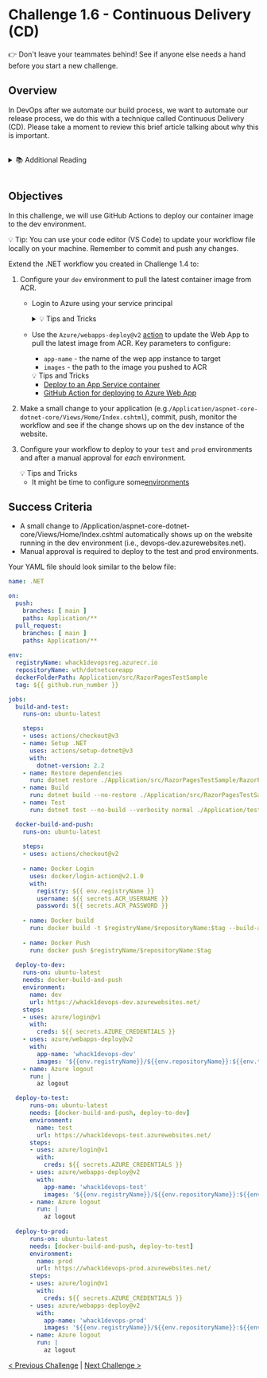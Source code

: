 # Challenge 1.6 - Continuous Delivery (CD)

👉 Don't leave your teammates behind! See if anyone else needs a hand before you start a new challenge.

## Overview

In DevOps after we automate our build process, we want to automate our release process, we do this with a technique called Continuous Delivery (CD). Please take a moment to review this brief article talking about why this is important. 

<br/>
<details>
<summary>📚 Additional Reading</summary>
<ul>
<li><a href="https://docs.microsoft.com/en-us/azure/devops/learn/what-is-continuous-delivery">What is Continuous Delivery?</a></li>
</ul>
</details>
<br />

## Objectives

In this challenge, we will use GitHub Actions to deploy our container image to the dev environment. 

💡 Tip: You can use your code editor (VS Code) to update your workflow file locally on your machine. Remember to commit and push any changes.

Extend the .NET workflow you created in Challenge 1.4 to:

1. Configure your `dev` environment to pull the latest container image from ACR. 
   - Login to Azure using your service principal
      <details>
      <summary>💡 Tips and Tricks</summary>
      <ul>
      <li>Search the GitHub Actions Marketplace for <code>Azure WebApp</code>. You can use the <a href="https://github.com/marketplace/actions/azure-webapp#sample-workflow-to-build-and-deploy-a-nodejs-app-to-containerized-webapp-using-publish-profile">GitHub Action for deploying to Azure Web App</a></li>
      <li>Save yourself some time here, remember that you logged into Azure with a Service Principal in your manual workflow</li>
      <li>No need to generate deployment credentials, these are provided by your coach.</li>
      </ul>
      </details>

   - Use the `Azure/webapps-deploy@v2` [action](https://github.com/Azure/webapps-deploy) to update the Web App to pull the latest image from ACR. Key parameters to configure:
      - `app-name` - the name of the wep app instance to target
      - `images` - the path to the image you pushed to ACR

      <summary>💡 Tips and Tricks</summary>
      <ul>
      <li><a href="https://learn.microsoft.com/en-us/azure/app-service/deploy-container-github-action?tabs=service-principal#deploy-to-an-app-service-container">Deploy to an App Service container</a>
      </li>
      <li><a href="https://github.com/marketplace/actions/azure-webapp">GitHub Action for deploying to Azure Web App</a></li>
      </ul>
      </details>

2. Make a small change to your application  (e.g.`/Application/aspnet-core-dotnet-core/Views/Home/Index.cshtml`), commit, push, monitor the workflow and see if the change shows up on the dev instance of the website.

3. Configure your workflow to deploy to your `test` and `prod` environments and after a manual approval for *each* environment.

      <summary>💡 Tips and Tricks</summary>
      <ul>
      <li>It might be time to configure some<a href="https://docs.github.com/en/actions/deployment/targeting-different-environments/using-environments-for-deployment#about-environments">environments</a>
      </li>
      </ul>
      </details>

## Success Criteria

* A small change to /Application/aspnet-core-dotnet-core/Views/Home/Index.cshtml automatically shows up on the website running in the dev environment (i.e., <prefix>devops-dev.azurewebsites.net).
 * Manual approval is required to deploy to the test and prod environments.


Your YAML file should look similar to the below file:

```yaml
name: .NET

on:
  push:
    branches: [ main ]
    paths: Application/**
  pull_request:
    branches: [ main ]
    paths: Application/**
    
env:
  registryName: whack1devopsreg.azurecr.io
  repositoryName: wth/dotnetcoreapp
  dockerFolderPath: Application/src/RazorPagesTestSample
  tag: ${{ github.run_number }}

jobs:
  build-and-test:
    runs-on: ubuntu-latest

    steps:
    - uses: actions/checkout@v3
    - name: Setup .NET
      uses: actions/setup-dotnet@v3
      with:
        dotnet-version: 2.2
    - name: Restore dependencies
      run: dotnet restore ./Application/src/RazorPagesTestSample/RazorPagesTestSample.csproj
    - name: Build
      run: dotnet build --no-restore ./Application/src/RazorPagesTestSample/RazorPagesTestSample.csproj
    - name: Test
      run: dotnet test --no-build --verbosity normal ./Application/tests/RazorPagesTestSample.Tests/RazorPagesTestSample.Tests.csproj

  docker-build-and-push:
    runs-on: ubuntu-latest
    
    steps:
    - uses: actions/checkout@v2
    
    - name: Docker Login
      uses: docker/login-action@v2.1.0
      with:
        registry: ${{ env.registryName }}
        username: ${{ secrets.ACR_USERNAME }}
        password: ${{ secrets.ACR_PASSWORD }}
        
    - name: Docker build
      run: docker build -t $registryName/$repositoryName:$tag --build-arg build_version=$tag $dockerFolderPath
    
    - name: Docker Push
      run: docker push $registryName/$repositoryName:$tag
      
  deploy-to-dev:
    runs-on: ubuntu-latest
    needs: docker-build-and-push
    environment:
      name: dev
      url: https://whack1devops-dev.azurewebsites.net/
    steps:
    - uses: azure/login@v1
      with:
        creds: ${{ secrets.AZURE_CREDENTIALS }}
    - uses: azure/webapps-deploy@v2
      with:
        app-name: 'whack1devops-dev'
        images: '${{env.registryName}}/${{env.repositoryName}}:${{env.tag}}'
    - name: Azure logout
      run: |
        az logout

  deploy-to-test:
      runs-on: ubuntu-latest
      needs: [docker-build-and-push, deploy-to-dev]
      environment:
        name: test
        url: https://whack1devops-test.azurewebsites.net/
      steps:
      - uses: azure/login@v1
        with:
          creds: ${{ secrets.AZURE_CREDENTIALS }}
      - uses: azure/webapps-deploy@v2
        with:
          app-name: 'whack1devops-test'
          images: '${{env.registryName}}/${{env.repositoryName}}:${{env.tag}}'
      - name: Azure logout
        run: |
          az logout
             
  deploy-to-prod:
      runs-on: ubuntu-latest
      needs: [docker-build-and-push, deploy-to-test]
      environment:
        name: prod
        url: https://whack1devops-prod.azurewebsites.net/
      steps:
      - uses: azure/login@v1
        with:
          creds: ${{ secrets.AZURE_CREDENTIALS }}
      - uses: azure/webapps-deploy@v2
        with:
          app-name: 'whack1devops-prod'
          images: '${{env.registryName}}/${{env.repositoryName}}:${{env.tag}}'
      - name: Azure logout
        run: |
          az logout
```

[< Previous Challenge](../1.5/readme.md) | [Next Challenge >](../1.7/readme.md)

